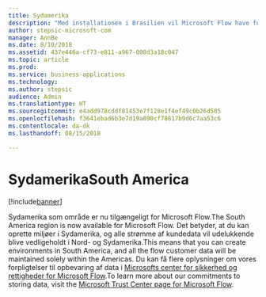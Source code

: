 ```yaml
---
title: Sydamerika
description: "Med installationen i Brasilien vil Microsoft Flow have fuld paritet med alle Dynamics 365-områder."
author: stepsic-microsoft-com
manager: AnnBe
ms.date: 8/10/2018
ms.assetid: 437e446a-cf73-e811-a967-000d3a18c047
ms.topic: article
ms.prod: 
ms.service: business-applications
ms.technology: 
ms.author: stepsic
audience: Admin
ms.translationtype: HT
ms.sourcegitcommit: e4add978cddf81453e7f128e1f4ef49c0b26d505
ms.openlocfilehash: f3641ebad6b3e7d19a090cf78617b9d6c7aa53c6
ms.contentlocale: da-dk
ms.lasthandoff: 08/15/2018

---
```

# <a name="south-america"></a><span data-ttu-id="25356-103">Sydamerika</span><span class="sxs-lookup"><span data-stu-id="25356-103">South America</span></span>


[!include[banner](../../includes/banner.md)]

<span data-ttu-id="25356-104">Sydamerika som område er nu tilgængeligt for Microsoft Flow.</span><span class="sxs-lookup"><span data-stu-id="25356-104">The South America region is now available for Microsoft Flow.</span></span> <span data-ttu-id="25356-105">Det betyder, at du kan oprette miljøer i Sydamerika, og alle strømme af kundedata vil udelukkende blive vedligeholdt i Nord- og Sydamerika.</span><span class="sxs-lookup"><span data-stu-id="25356-105">This means that you can create environments in South America, and all the flow customer data will be maintained solely within the Americas.</span></span> <span data-ttu-id="25356-106">Du kan få flere oplysninger om vores forpligtelser til opbevaring af data i [Microsofts center for sikkerhed og rettigheder for Microsoft Flow](https://www.microsoft.com/en-us/TrustCenter/CloudServices/business-application-platform/data-location).</span><span class="sxs-lookup"><span data-stu-id="25356-106">To learn more about our commitments to storing data, visit the [Microsoft Trust Center page for Microsoft Flow](https://www.microsoft.com/en-us/TrustCenter/CloudServices/business-application-platform/data-location).</span></span>

